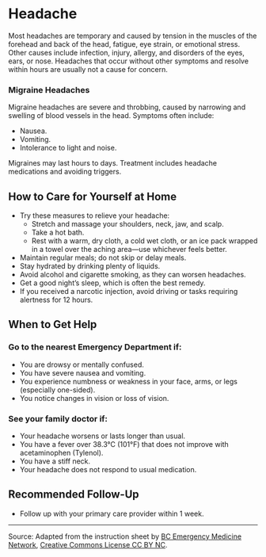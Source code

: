 # Headache

Most headaches are temporary and caused by tension in the muscles of the forehead and back of the head, fatigue, eye strain, or emotional stress. Other causes include infection, injury, allergy, and disorders of the eyes, ears, or nose. Headaches that occur without other symptoms and resolve within hours are usually not a cause for concern.

### Migraine Headaches
Migraine headaches are severe and throbbing, caused by narrowing and swelling of blood vessels in the head. Symptoms often include:
- Nausea.
- Vomiting.
- Intolerance to light and noise.

Migraines may last hours to days. Treatment includes headache medications and avoiding triggers.

## How to Care for Yourself at Home

- Try these measures to relieve your headache:
  - Stretch and massage your shoulders, neck, jaw, and scalp.
  - Take a hot bath.
  - Rest with a warm, dry cloth, a cold wet cloth, or an ice pack wrapped in a towel over the aching area—use whichever feels better.
- Maintain regular meals; do not skip or delay meals.
- Stay hydrated by drinking plenty of liquids.
- Avoid alcohol and cigarette smoking, as they can worsen headaches.
- Get a good night’s sleep, which is often the best remedy.
- If you received a narcotic injection, avoid driving or tasks requiring alertness for 12 hours.

## When to Get Help

### Go to the nearest Emergency Department if:
- You are drowsy or mentally confused.
- You have severe nausea and vomiting.
- You experience numbness or weakness in your face, arms, or legs (especially one-sided).
- You notice changes in vision or loss of vision.

### See your family doctor if:
- Your headache worsens or lasts longer than usual.
- You have a fever over 38.3°C (101°F) that does not improve with acetaminophen (Tylenol).
- You have a stiff neck.
- Your headache does not respond to usual medication.

## Recommended Follow-Up

- Follow up with your primary care provider within 1 week.

---

Source: Adapted from the instruction sheet by [BC Emergency Medicine Network](http://www.bcemn.ca/clinical_resource/headache/), [Creative Commons License CC BY NC](https://creativecommons.org/licenses/by-nc/4.0/deed.en).
